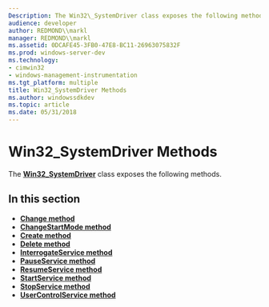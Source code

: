 ```yaml
---
Description: The Win32\_SystemDriver class exposes the following methods.
audience: developer
author: REDMOND\\markl
manager: REDMOND\\markl
ms.assetid: 0DCAFE45-3FB0-47E8-BC11-26963075832F
ms.prod: windows-server-dev
ms.technology:
- cimwin32
- windows-management-instrumentation
ms.tgt_platform: multiple
title: Win32_SystemDriver Methods
ms.author: windowssdkdev
ms.topic: article
ms.date: 05/31/2018
---
```


# Win32\_SystemDriver Methods

The [**Win32\_SystemDriver**](win32-systemdriver.md) class exposes the following methods.

## In this section

-   [**Change method**](change-method-in-class-win32-systemdriver.md)
-   [**ChangeStartMode method**](changestartmode-method-in-class-win32-systemdriver.md)
-   [**Create method**](create-method-in-class-win32-systemdriver.md)
-   [**Delete method**](delete-method-in-class-win32-systemdriver.md)
-   [**InterrogateService method**](interrogateservice-method-in-class-win32-systemdriver.md)
-   [**PauseService method**](pauseservice-method-in-class-win32-systemdriver.md)
-   [**ResumeService method**](resumeservice-method-in-class-win32-systemdriver.md)
-   [**StartService method**](startservice-method-in-class-win32-systemdriver.md)
-   [**StopService method**](stopservice-method-in-class-win32-systemdriver.md)
-   [**UserControlService method**](usercontrolservice-method-in-class-win32-systemdriver.md)

 

 



